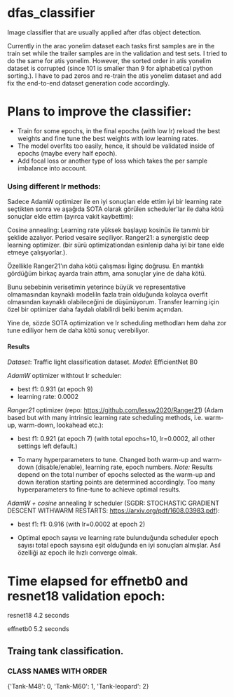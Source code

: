 # dfas_classifier

Image classifier that are usually applied after dfas object detection.

Currently in the arac yonelim dataset each tasks first samples are in the train set while the trailer samples are in the validation and test sets. 
I tried to do the same for atis yonelim. However, the sorted order in atis yonelim dataset is corrupted (since 101 is smaller than 9 for alphabetical python sorting.). I have to pad zeros and re-train the atis yonelim dataset and add fix the end-to-end dataset generation code accordingly.

# Plans to improve the classifier:

- Train for some epochs, in the final epochs (with low lr) reload the best weights and fine tune the best weights with low learning rates.
- The model overfits too easily, hence, it should be validated inside of epochs (maybe every half epoch).
- Add focal loss or another type of loss which takes the per sample imbalance into account.
### Using different lr methods:
Sadece AdamW optimizer ile en iyi sonuçları elde ettim iyi bir learning rate seçtikten sonra ve aşağıda SOTA olarak görülen scheduler'lar ile daha kötü sonuçlar elde ettim (ayırca vakit kaybettim):

Cosine annealing: Learning rate yüksek başlayıp kosinüs ile tanımlı bir şeklide azalıyor. Period vesaire seçiliyor.
Ranger21: a synergistic deep learning optimizer. (bir sürü optimizationdan esinlenip daha iyi bir tane elde etmeye çalışıyorlar.).

Özellikle Ranger21'ın daha kötü çalışması İlginç doğrusu. En mantıklı gördüğüm birkaç ayarda train attım, ama sonuçlar yine de daha kötü.

Bunu sebebinin verisetimin yeterince büyük ve representative olmamasından kaynaklı modeliln fazla train olduğunda kolayca overfit olmasından kaynaklı olabileceğini de düşünüyorum. Transfer learning için özel bir optimizer daha faydalı olabilirdi belki benim açımdan.

Yine de, sözde SOTA optimization ve lr scheduling methodları hem daha zor tune ediliyor hem de daha kötü sonuç verebiliyor.


#### Results
*Dataset*: Traffic light classification dataset.
*Model*: EfficientNet B0

*AdamW* optimizer withtout lr scheduler:
- best f1: 0.931 (at epoch 9)
- learning rate: 0.0002

*Ranger21* optimizer (repo: https://github.com/lessw2020/Ranger21) (Adam based but with many intrinsic learning rate scheduling methods, i.e. warm-up, warm-down, lookahead etc.):
- best f1: 0.921 (at epoch 7) (with total epochs=10, lr=0.0002, all other settings left default.)
* To many hyperparameters to tune. Changed both warm-up and warm-down (disable/enable), learning rate, epoch numbers.
*Note:* Results depend on the total number of epochs selected as the warm-up and down iteration starting points are determined accordingly. Too many hyperparameters to fine-tune to achieve optimal results.

*AdamW + cosine* annealing lr scheduler (SGDR: STOCHASTIC GRADIENT DESCENT WITHWARM RESTARTS: https://arxiv.org/pdf/1608.03983.pdf):
- best f1: f1: 0.916 (with lr=0.0002 at epoch 2)
* Optimal epoch sayısı ve learning rate bulunduğunda scheduler epoch sayısı total epoch sayısına eşit olduğunda en iyi sonuçları almışlar. Asıl özelliği az epoch ile hızlı converge olmak.


# Time elapsed for effnetb0 and resnet18 validation epoch:

resnet18 4.2 seconds

effnetb0 5.2 seconds

## Traing tank classification.


### CLASS NAMES WITH ORDER
{'Tank-M48': 0, 'Tank-M60': 1, 'Tank-leopard': 2}


